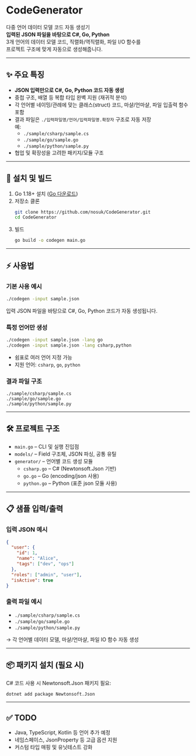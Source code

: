 # CodeGenerator

다중 언어 데이터 모델 코드 자동 생성기  
**입력된 JSON 파일을 바탕으로 C#, Go, Python**  
3개 언어의 데이터 모델 코드, 직렬화/역직렬화, 파일 I/O 함수를  
프로젝트 구조에 맞게 자동으로 생성해줍니다.

---

## ✨ 주요 특징

- **JSON 입력만으로 C#, Go, Python 코드 자동 생성**
- 중첩 구조, 배열 등 복합 타입 완벽 지원 (재귀적 분석)
- 각 언어별 네이밍/관례에 맞는 클래스(struct) 코드, 마샬/언마샬, 파일 입출력 함수 포함
- 결과 파일은 `./입력파일명/언어/입력파일명.확장자` 구조로 자동 저장  
  예:  
  - `./sample/csharp/sample.cs`  
  - `./sample/go/sample.go`  
  - `./sample/python/sample.py`
- 협업 및 확장성을 고려한 패키지/모듈 구조

---

## 🚀 설치 및 빌드

1. Go 1.18+ 설치 ([Go 다운로드](https://go.dev/dl/))
2. 저장소 클론
    ```bash
    git clone https://github.com/nosuk/CodeGenerator.git
    cd CodeGenerator
    ```
3. 빌드
    ```bash
    go build -o codegen main.go
    ```

---

## ⚡ 사용법

### 기본 사용 예시
```bash
./codegen -input sample.json
```
입력 JSON 파일을 바탕으로 C#, Go, Python 코드가 자동 생성됩니다.

### 특정 언어만 생성
```bash
./codegen -input sample.json -lang go
./codegen -input sample.json -lang csharp,python
```
- 쉼표로 여러 언어 지정 가능  
- 지원 언어: `csharp`, `go`, `python`

### 결과 파일 구조
```
./sample/csharp/sample.cs
./sample/go/sample.go
./sample/python/sample.py
```

---

## 🛠️ 프로젝트 구조

- `main.go` – CLI 및 실행 진입점  
- `models/` – Field 구조체, JSON 파싱, 공통 유틸  
- `generator/` – 언어별 코드 생성 모듈  
  - `csharp.go` – C# (Newtonsoft.Json 기반)  
  - `go.go` – Go (encoding/json 사용)  
  - `python.go` – Python (표준 json 모듈 사용)

---

## 📋 샘플 입력/출력

### 입력 JSON 예시
```json
{
  "user": {
    "id": 1,
    "name": "Alice",
    "tags": ["dev", "ops"]
  },
  "roles": ["admin", "user"],
  "isActive": true
}
```

### 출력 파일 예시
- `./sample/csharp/sample.cs`
- `./sample/go/sample.go`
- `./sample/python/sample.py`

→ 각 언어별 데이터 모델, 마샬/언마샬, 파일 IO 함수 자동 생성

---

## 📦 패키지 설치 (필요 시)

C# 코드 사용 시 Newtonsoft.Json 패키지 필요:
```bash
dotnet add package Newtonsoft.Json
```

---

## ✅ TODO

- Java, TypeScript, Kotlin 등 언어 추가 예정
- 네임스페이스, JsonProperty 등 고급 옵션 지원
- 커스텀 타입 매핑 및 유닛테스트 강화

